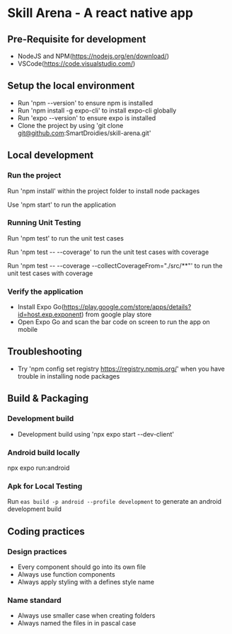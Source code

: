 # Skill Arena - A react native app

## Pre-Requisite for development

- NodeJS and NPM(https://nodejs.org/en/download/)
- VSCode(https://code.visualstudio.com/)
  
## Setup the local environment

- Run 'npm --version' to ensure npm is installed
- Run 'npm install -g expo-cli' to install expo-cli globally
- Run 'expo --version' to ensure expo is installed
- Clone the project by using 'git clone git@github.com:SmartDroidies/skill-arena.git'

## Local development

### Run the project

Run 'npm install' within the project folder to install node packages

Use 'npm start' to run the application

### Running Unit Testing

Run 'npm test' to run the unit test cases

Run 'npm test -- --coverage' to run the unit test cases with coverage  

Run 'npm test -- --coverage --collectCoverageFrom="./src/**"' to run the unit test cases with coverage  

### Verify the application

- Install Expo Go(https://play.google.com/store/apps/details?id=host.exp.exponent) from google play store
- Open Expo Go and scan the bar code on screen to run the app on mobile

## Troubleshooting

- Try 'npm config set registry https://registry.npmjs.org/' when you have trouble in installing node packages

## Build & Packaging

### Development build 

- Development build using 'npx expo start --dev-client'

### Android build locally

npx expo run:android

### Apk for Local Testing

Run ```eas build -p android --profile development``` to generate an android development build

## Coding practices

### Design practices

- Every component should go into its own file
- Always use function components
- Always apply styling with a defines style name
  
### Name standard

- Always use smaller case when creating folders
- Always named the files in in pascal case
